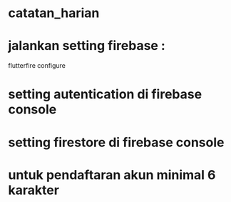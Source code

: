 # catatan_harian

# jalankan setting firebase : 
flutterfire configure
# setting autentication di firebase console
# setting firestore di firebase console
# untuk pendaftaran akun minimal 6 karakter

